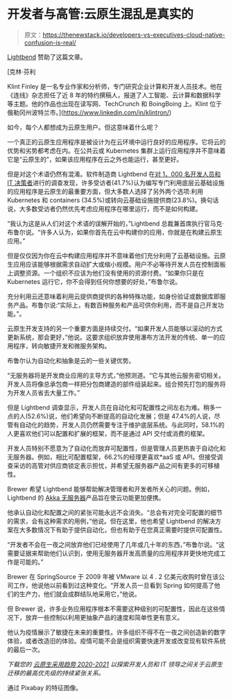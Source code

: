 # 开发者与高管:云原生混乱是真实的

> 原文：<https://thenewstack.io/developers-vs-executives-cloud-native-confusion-is-real/>

[Lightbend](https://www.lightbend.com/) 赞助了这篇文章。

 [克林·芬利

Klint Finley 是一名专业作家和分析师，专门研究企业计算和开发人员技术。他在《连线》杂志担任了近 8 年的特约撰稿人，报道了人工智能、云计算和数据科学等主题。他的作品也出现在读写网、TechCrunch 和 BoingBoing 上。Klint 位于俄勒冈州波特兰市。](https://www.linkedin.com/in/klintron/) 

如今，每个人都想成为云原生用户。但这意味着什么呢？

一个真正的云原生应用程序是被设计为在云环境中运行良好的应用程序。它将云的优势和劣势都考虑在内。在公共云或 Kubernetes 集群上运行应用程序并不意味着它是“云原生的”，如果该应用程序在云之外也能运行，甚至更好。

但是对这个术语仍然有混淆。软件制造商 Lightbend 在[对 1，000 名开发人员和 IT 决策者](https://info.lightbend.com/Cloud-Native-Adoption-Trends-Report.html?utm_source=website&utm_medium=resource-panel&utm_campaign=COLL-2020-Cloud-Native-Adoption-Trends-Report&utm_term=none&utm_content=none)进行的调查发现，许多受访者(41.7%)认为编写专门利用底层云基础设施的应用程序是云原生的最重要方面，但大多数人选择了另外两个选项:利用 Kubernetes 和 containers (34.5%)或转向云基础设施提供商(23.8%)。换句话说，大多数受访者仍然优先考虑应用程序在哪里运行，而不是如何构建。

“我认为这是从人们对这个术语的误解开始的，”Lightbend 总裁兼首席执行官马克·布鲁尔说。“许多人认为，如果你首先在云中构建你的应用，你就是在构建云原生应用。”

但是仅仅因为你在云中构建应用程序并不意味着他们充分利用了云基础设施。云原生应用应该能够根据需求自动扩大或缩小规模。用户不必等待开发人员在控制面板上调整资源。一个组织不应该为他们没有使用的资源付费。“如果你只是在 Kubernetes 运行它，你不会得到任何你想要的好处，”布鲁尔说。

充分利用云还意味着利用云提供商提供的各种特殊功能，如身份验证或数据库即服务产品。布鲁尔说:“实际上，有数百种服务和产品可供你利用，而不是自己开发功能。”。

云原生开发支持的另一个重要方面是持续交付。“如果开发人员能够以滚动的方式更新系统，那会更好，”他说。这要求组织放弃使用瀑布方法开发的传统、单一的应用程序，转向敏捷开发和微服务架构。

布鲁尔认为自动化和抽象是云的一些关键优势。

“无服务器将是开发商业应用的主导方式，”他预测道。“它与其他云服务密切相关。开发人员将像总承包商一样把分包商建造的部件组装起来。组合预先打包的服务将为开发人员省去大量工作。”

但是 Lightbend 调查显示，开发人员在自动化和可配置性之间左右为难。稍多一点的人(52.6%)说，他们希望向不断提高的自动化发展；但是 47.4%的人说，尽管有自动化的趋势，开发人员仍然需要专注于维护底层系统。与此同时，58.1%的人更喜欢他们可以配置和扩展的框架，而不是通过 API 交付或消费的框架。

开发人员特别不愿意为了自动化而放弃可配置性，但是管理人员更热衷于自动化和无服务器。例如，相比可配置框架，66.2%的经理更喜欢*aaS 或 API。但接受调查采访的高管对供应商锁定表示担忧，并希望无服务器产品之间有更多的可移植性。

Brewer 希望 Lightbend 能够帮助解决管理者和开发者所关心的问题。例如，Lightbend 的 [Akka 无服务器](https://www.lightbend.com/akka-serverless)产品旨在使云功能更加便携。

他承认自动化和配置之间的紧张可能永远不会消失。“总会有对完全可配置的细节的需求，会有这种需求的用例，”他说。但在这里，他也希望 Lightbend 的解决方案在大多数情况下有助于提供自动化，但也有助于在您真正需要时提供可配置性。

“开发者不会在一夜之间放弃他们已经使用了几年或几十年的东西，”布鲁尔说。“这需要证据来帮助他们认识到，使用无服务器开发高质量的应用程序并更快地完成工作是可能的。”

Brewer 在 SpringSource 于 2009 年被 VMware 以 4 . 2 亿美元收购时曾在该公司工作，他说他以前看到过这种变化。“开发人员一旦看到 Spring 如何提高了他们的生产力，他们就会成群结队地采用它，”他说。

但 Brewer 说，许多业务应用程序根本不需要这种级别的可配置性，因此在这些情况下，放弃一些控制以利用更抽象产品的速度和简单性更有意义。

他认为疫情展示了敏捷在未来的重要性。许多组织不得不在一夜之间创造新的数字体验，或者改造旧的体验。疫情可能不会是组织需要快速开发或改变现有软件系统的最后一次。

*下载您的* [*云原生采用趋势 2020-2021*](https://info.lightbend.com/Cloud-Native-Adoption-Trends-Report.html) *以探索开发人员和 IT 领导之间关于云原生迁移的最高优先级的持续紧张关系。*

通过 Pixabay 的特征图像。

<svg xmlns:xlink="http://www.w3.org/1999/xlink" viewBox="0 0 68 31" version="1.1"><title>Group</title> <desc>Created with Sketch.</desc></svg>